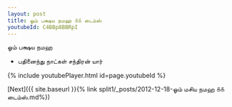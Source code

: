 ```yaml
---
layout: post
title: ஓம் பக்ஷய நமஹ ௧௧ டைம்ஸ்
youtubeId: C4BBp8BBRpI
---
```

 
 
 ஓம் பக்ஷய நமஹ  
 
 -  பதினைந்து நாட்கள் சந்திரன் யார் 
 
  
 
  
 
 
 
 
 
 


{% include youtubePlayer.html id=page.youtubeId %}
 
[Next]({{ site.baseurl }}{% link  split1/_posts/2012-12-18-ஓம் மசிய நமஹ ௧௧ டைம்ஸ்.md%})
 
